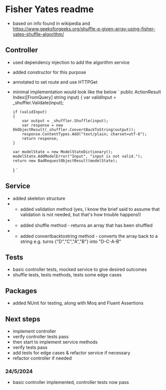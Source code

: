 # Fisher Yates readme

- based on info found in wikipedia and https://www.geeksforgeeks.org/shuffle-a-given-array-using-fisher-yates-shuffle-algorithm/

## Controller
- used dependency injection to add the algorithm service
- added constructor for this purpose
-  annotated to set route and use HTTPGet
- minimal implementation would look like the below
`  public ActionResult Index([FromQuery] string input)
  {
      var validInput = _shuffler.Validate(input);

      if (validInput)
      {
          var output = _shuffler.Shuffle(input);
          var response = new OkObjectResult(_shuffler.ConvertBackToString(output));
          response.ContentTypes.Add("text/plain; charset=utf-8");
          return response;
      }

      var modelState = new ModelStateDictionary();
      modelState.AddModelError("Input", "input is not valid.");
      return new BadRequestObjectResult(modelState);
  }
`

## Service
- added skeleton structure
- - added validation method (yes, I know the brief said to assume that validation is not needed, but that's how trouble happens!)
- - added shuffle method - returns an array that has been shuffled
- - added convertbacktostring method - converts the array back to a string e.g. turns {"D","C","A","B"} into "D-C-A-B"

## Tests
- basic controller tests, mocked service to give desired outcomes
- shuffle tests, tests methods, tests some edge cases

## Packages
- added NUnit for testing, along with Moq and Fluent Assertions

## Next steps
- implement controller
- verify controller tests pass
- then start to implement service methods
- verify tests pass
- add tests for edge cases & refactor service if necessary
- refactor controller if needed

### 24/5/2024
 - basic controller implemented, controller tests now pass